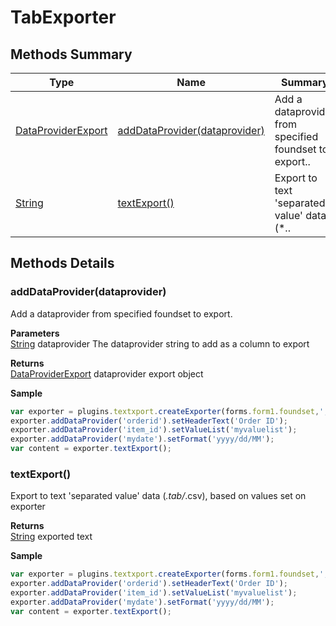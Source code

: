 #  TabExporter


## Methods Summary

| Type                                                  | Name                    | Summary                                                                                                           |
| ----------------------------------------------------- | ----------------------- | ----------------------------------------------------------------------------------------------------------------- |
| [DataProviderExport](../../DataProviderExport.md) | [addDataProvider(dataprovider)](TabExporter.md#adddataprovider-dataprovider)                   | Add a dataprovider from specified foundset to export..                                    |
| [String](../../JSLib/String.md) | [textExport()](TabExporter.md#textexport)                   | Export to text 'separated value' data (*..                                    |

## Methods Details

### addDataProvider(dataprovider)

Add a dataprovider from specified foundset to export.

**Parameters**\
[String](../../JSLib/String.md) dataprovider The dataprovider string to add as a column to export

**Returns**\
[DataProviderExport](../../DataProviderExport.md) dataprovider export object


**Sample**

```javascript
var exporter = plugins.textxport.createExporter(forms.form1.foundset,';',true);
exporter.addDataProvider('orderid').setHeaderText('Order ID');
exporter.addDataProvider('item_id').setValueList('myvaluelist');
exporter.addDataProvider('mydate').setFormat('yyyy/dd/MM');
var content = exporter.textExport();
```
### textExport()

Export to text 'separated value' data (*.tab/*.csv), based on values set on exporter


**Returns**\
[String](../../JSLib/String.md) exported text


**Sample**

```javascript
var exporter = plugins.textxport.createExporter(forms.form1.foundset,';',true);
exporter.addDataProvider('orderid').setHeaderText('Order ID');
exporter.addDataProvider('item_id').setValueList('myvaluelist');
exporter.addDataProvider('mydate').setFormat('yyyy/dd/MM');
var content = exporter.textExport();
```

